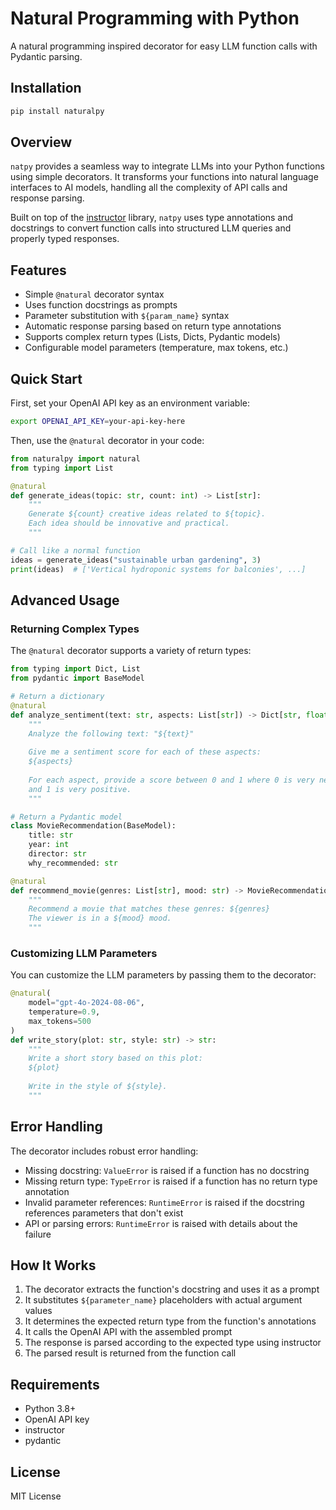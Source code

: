 # Natural Programming with Python

A natural programming inspired decorator for easy LLM function calls with Pydantic parsing.

## Installation

```bash
pip install naturalpy
```

## Overview

`natpy` provides a seamless way to integrate LLMs into your Python functions using simple decorators. It transforms your functions into natural language interfaces to AI models, handling all the complexity of API calls and response parsing.

Built on top of the [instructor](https://github.com/jxnl/instructor) library, `natpy` uses type annotations and docstrings to convert function calls into structured LLM queries and properly typed responses.

## Features

- Simple `@natural` decorator syntax
- Uses function docstrings as prompts
- Parameter substitution with `${param_name}` syntax
- Automatic response parsing based on return type annotations
- Supports complex return types (Lists, Dicts, Pydantic models)
- Configurable model parameters (temperature, max tokens, etc.)

## Quick Start

First, set your OpenAI API key as an environment variable:

```bash
export OPENAI_API_KEY=your-api-key-here
```

Then, use the `@natural` decorator in your code:

```python
from naturalpy import natural
from typing import List

@natural
def generate_ideas(topic: str, count: int) -> List[str]:
    """
    Generate ${count} creative ideas related to ${topic}.
    Each idea should be innovative and practical.
    """

# Call like a normal function
ideas = generate_ideas("sustainable urban gardening", 3)
print(ideas)  # ['Vertical hydroponic systems for balconies', ...]
```

## Advanced Usage

### Returning Complex Types

The `@natural` decorator supports a variety of return types:

```python
from typing import Dict, List
from pydantic import BaseModel

# Return a dictionary
@natural
def analyze_sentiment(text: str, aspects: List[str]) -> Dict[str, float]:
    """
    Analyze the following text: "${text}"
    
    Give me a sentiment score for each of these aspects:
    ${aspects}
    
    For each aspect, provide a score between 0 and 1 where 0 is very negative
    and 1 is very positive.
    """

# Return a Pydantic model
class MovieRecommendation(BaseModel):
    title: str
    year: int
    director: str
    why_recommended: str

@natural
def recommend_movie(genres: List[str], mood: str) -> MovieRecommendation:
    """
    Recommend a movie that matches these genres: ${genres}
    The viewer is in a ${mood} mood.
    """
```

### Customizing LLM Parameters

You can customize the LLM parameters by passing them to the decorator:

```python
@natural(
    model="gpt-4o-2024-08-06",
    temperature=0.9,
    max_tokens=500
)
def write_story(plot: str, style: str) -> str:
    """
    Write a short story based on this plot:
    ${plot}
    
    Write in the style of ${style}.
    """
```

## Error Handling

The decorator includes robust error handling:

- Missing docstring: `ValueError` is raised if a function has no docstring
- Missing return type: `TypeError` is raised if a function has no return type annotation
- Invalid parameter references: `RuntimeError` is raised if the docstring references parameters that don't exist
- API or parsing errors: `RuntimeError` is raised with details about the failure

## How It Works

1. The decorator extracts the function's docstring and uses it as a prompt
2. It substitutes `${parameter_name}` placeholders with actual argument values
3. It determines the expected return type from the function's annotations
4. It calls the OpenAI API with the assembled prompt
5. The response is parsed according to the expected type using instructor
6. The parsed result is returned from the function call

## Requirements

- Python 3.8+
- OpenAI API key
- instructor
- pydantic

## License

MIT License
